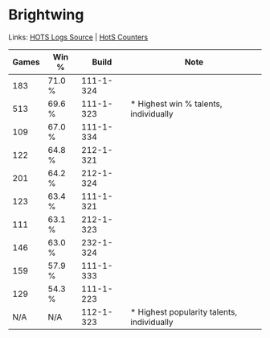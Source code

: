 # Brightwing

Links: [HOTS Logs Source](https://www.hotslogs.com/Sitewide/HeroDetails?Hero=Brightwing) | [HotS Counters](http://hotscounters.com/#/hero/Brightwing)

Games  | Win %  | Build     | Note
-----  | -----  | -----     | ----
183    | 71.0 % | 111-1-324 | 
513    | 69.6 % | 111-1-323 | * Highest win % talents, individually
109    | 67.0 % | 111-1-334 | 
122    | 64.8 % | 212-1-321 | 
201    | 64.2 % | 212-1-324 | 
123    | 63.4 % | 111-1-321 | 
111    | 63.1 % | 212-1-323 | 
146    | 63.0 % | 232-1-324 | 
159    | 57.9 % | 111-1-333 | 
129    | 54.3 % | 111-1-223 | 
N/A    | N/A    | 112-1-323 | * Highest popularity talents, individually
